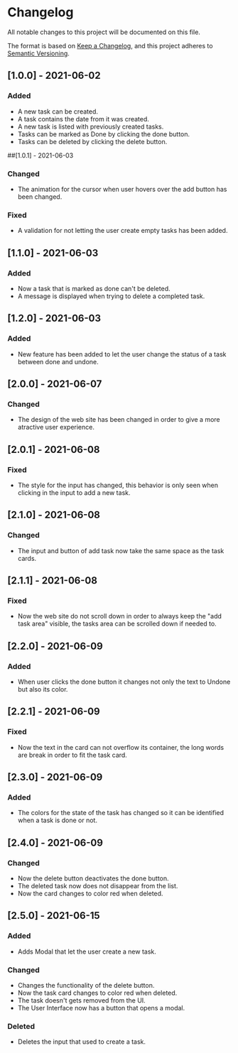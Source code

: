 # Changelog
All notable changes to this project will be documented on this file.

The format is based on [Keep a Changelog](https://keepachangelog.com/en/1.0.0/),
and this project adheres to [Semantic Versioning](https://semver.org/spec/v2.0.0.html).

## [1.0.0] - 2021-06-02
### Added
* A new task can be created.
* A task contains the date from it was created.
* A new task is listed with previously created tasks.
* Tasks can be marked as Done by clicking the done button.
* Tasks can be deleted by clicking the delete button.

##[1.0.1] - 2021-06-03
### Changed
* The animation for the cursor when user hovers over the add button has been changed.

### Fixed
* A validation for not letting the user create empty tasks has been added.

## [1.1.0] - 2021-06-03
### Added
* Now a task that is marked as done can't be deleted.
* A message is displayed when trying to delete a completed task.

## [1.2.0] - 2021-06-03
### Added
* New feature has been added to let the user change the status of a task between done and undone.

## [2.0.0] - 2021-06-07
### Changed
* The design of the web site has been changed in order to give a more atractive user experience.

## [2.0.1] - 2021-06-08
### Fixed
* The style for the input has changed, this behavior is only seen when clicking in the input to add a new task.

## [2.1.0] - 2021-06-08
### Changed
* The input and button of add task now take the same space as the task cards.

## [2.1.1] - 2021-06-08
### Fixed
* Now the web site do not scroll down in order to always keep the "add task area" visible, the tasks area
can be scrolled down if needed to.

## [2.2.0] - 2021-06-09
### Added
* When user clicks the done button it changes not only the text to Undone but also its color.

## [2.2.1] - 2021-06-09
### Fixed
* Now the text in the card can not overflow its container, the long words are break in order to fit the task card.

## [2.3.0] - 2021-06-09
### Added
* The colors for the state of the task has changed so it can be identified when a task is done or not.

## [2.4.0] - 2021-06-09
### Changed
* Now the delete button deactivates the done button.
* The deleted task now does not disappear from the list.
* Now the card changes to color red when deleted.

## [2.5.0] - 2021-06-15
### Added
* Adds Modal that let the user create a new task.

### Changed
* Changes the functionality of the delete button.
* Now the task card changes to color red when deleted.
* The task doesn't gets removed from the UI.
* The User Interface now has a button that opens a modal.

### Deleted
* Deletes the input that used to create a task.
